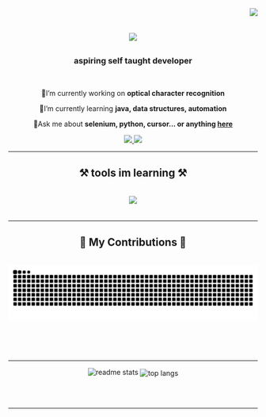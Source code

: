 <img align="right" src="https://visitor-badge.laobi.icu/badge?page_id=NolanMastro.NolanMastro" />

<h1 align="center">
    <img src="https://readme-typing-svg.herokuapp.com/?font=Righteous&size=35&center=true&vCenter=true&width=500&height=70&duration=4000&lines=welcome.;+my+names+Nolan;" />
</h1>

<h3 align="center">aspiring self taught developer</h3>

<br/>

<div align="center">
 
  🔭I’m currently working on **optical character recognition**
 
  🌱I’m currently learning **java, data structures, automation**

 💬Ask me about **selenium, python, cursor... or anything [here](https://github.com/NolanMastro/NolanMastro/issues)**


 </div>

 <div align="center"> 
  <a href="mailto:nolandmasto@gmail.com">
    <img src="https://img.shields.io/badge/Gmail-333333?style=for-the-badge&logo=gmail&logoColor=red" />
  </a>
  <a href="https://www.linkedin.com/in/nolan-mastrodicasa-3329b122b/" target="_blank">
    <img src="https://img.shields.io/badge/LinkedIn-0077B5?style=for-the-badge&logo=linkedin&logoColor=white" target="_blank" />
  </a>
</div>

 <hr/>

<h2 align="center">⚒️ tools im learning ⚒️</h2>
<br/>
<div align="center">
    <a href="https://skillicons.dev">
        <img src="https://skillicons.dev/icons?i=py,cpp,bots,java,kali,github,selenium,vscode,androidstudio,arduino,docker,git,ps,selenium,github&perline=5" />
    </a>
</div>

<br/>
<hr/>

<div align="center">
  <h2>🐍 My Contributions 🐍</h2>
  <br>
  <img alt="snake eating my contributions" src="https://raw.githubusercontent.com/NolanMastro/NolanMastro/output/github-contribution-grid-snake.svg" />
  
  <br/><br/><br/>
</div>

<hr/>
<div align=center>
  <img width=390 src="https://github-readme-stats-zeta-lemon.vercel.app/api?username=NolanMastro&count_private=true&show_icons=true&theme=synthwave&rank_icon=github&border_radius=10" alt="readme stats" />
  <img width=325 align="center" src="https://github-readme-stats-zeta-lemon.vercel.app/api/top-langs/?username=NolanMastro&hide=HTML&langs_count=8&layout=compact&theme=synthwave&border_radius=10&size_weight=0.5&count_weight=0.5&exclude_repo=github-readme-stats" alt="top langs" />
</div>

<br/><br/>

<hr/>

